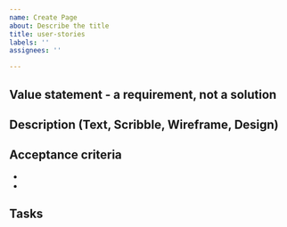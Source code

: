 ```yaml
---
name: Create Page
about: Describe the title
title: user-stories
labels: ''
assignees: ''

---
```


## Value statement - a requirement, not a solution

## Description (Text, Scribble, Wireframe, Design)

## Acceptance criteria
-
-

## Tasks
